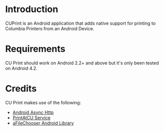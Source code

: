 

Introduction
============
CUPrint is an Android application that adds native support for printing to Columbia Printers from an Android Device. 


Requirements
============
CU Print should work on Android 2.2+ and above but it's only been tested on Android 4.2. 


Credits
=============
CU Print makes use of the following: 

* [Android Async Http](http://loopj.com/android-async-http/)   
* [PrintAtCU Service](http://www.printatcu.com)      
* [aFileChooser Android Library](https://github.com/iPaulPro/aFileChooser)



